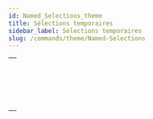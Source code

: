 ```yaml
---
id: Named_Selections_theme
title: Sélections temporaires
sidebar_label: Sélections temporaires
slug: /commands/theme/Named-Selections
---
```


|                                                                                                                 |
| --------------------------------------------------------------------------------------------------------------- |
| [<!-- INCLUDE #_command_.CLEAR NAMED SELECTION.Syntax -->](../../commands-legacy/clear-named-selection.md)<br/> |
| [<!-- INCLUDE #_command_.COPY NAMED SELECTION.Syntax -->](../../commands-legacy/copy-named-selection.md)<br/>   |
| [<!-- INCLUDE #_command_.CUT NAMED SELECTION.Syntax -->](../../commands-legacy/cut-named-selection.md)<br/>     |
| [<!-- INCLUDE #_command_.USE NAMED SELECTION.Syntax -->](../../commands-legacy/use-named-selection.md)<br/>     |
